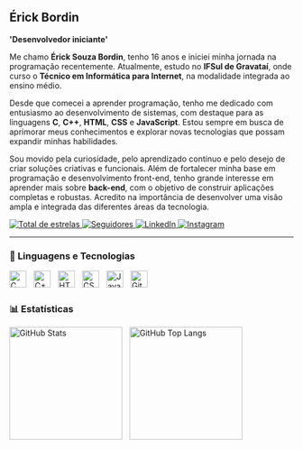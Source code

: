 ## Érick Bordin

**'Desenvolvedor iniciante'**

Me chamo **Érick Souza Bordin**, tenho 16 anos e iniciei minha jornada na programação recentemente. Atualmente, estudo no **IFSul de Gravataí**, onde curso o **Técnico em Informática para Internet**, na modalidade integrada ao ensino médio.

Desde que comecei a aprender programação, tenho me dedicado com entusiasmo ao desenvolvimento de sistemas, com destaque para as linguagens **C**, **C++**, **HTML**, **CSS** e **JavaScript**. Estou sempre em busca de aprimorar meus conhecimentos e explorar novas tecnologias que possam expandir minhas habilidades.

Sou movido pela curiosidade, pelo aprendizado contínuo e pelo desejo de criar soluções criativas e funcionais. Além de fortalecer minha base em programação e desenvolvimento front-end, tenho grande interesse em aprender mais sobre **back-end**, com o objetivo de construir aplicações completas e robustas. Acredito na importância de desenvolver uma visão ampla e integrada das diferentes áreas da tecnologia.

<p align="left">
    <a href="https://github.com/erickbordin?tab=repositories&sort=stargazers">
        <img 
            alt="Total de estrelas" 
            title="Total de estrelas no GitHub" 
            src="https://custom-icon-badges.demolab.com/github/stars/erickbordin?color=55960c&style=for-the-badge&labelColor=488207&logo=star&label=Estrelas"
        />
    </a>
    <a href="https://github.com/erickbordin?tab=followers">
        <img 
            alt="Seguidores" 
            title="Me siga no GitHub" 
            src="https://custom-icon-badges.demolab.com/github/followers/erickbordin?color=236ad3&labelColor=1155ba&style=for-the-badge&logo=github&label=Seguidores&logoColor=white"
        />
    </a>
    <a href="https://www.linkedin.com/in/erick-bordin/">
        <img 
            alt="LinkedIn" 
            title="Conecte-se comigo no LinkedIn"
            src="https://img.shields.io/badge/LinkedIn-Conecte--se-0A66C2?style=for-the-badge&logo=linkedin&logoColor=white"
        />
    </a>
    <a href="https://www.instagram.com/erick.sbordin/">
        <img 
            alt="Instagram" 
            title="Me acompanhe no Instagram"
            src="https://img.shields.io/badge/Instagram-Seguir-E4405F?style=for-the-badge&logo=instagram&logoColor=white"
        />
    </a>
</p>

---

### 🤖 Linguagens e Tecnologias

<img 
    align="left" 
    alt="C"
    title="C"
    width="30px"
    style="padding-right: 10px; vertical-align: middle;" 
    src="https://cdn.jsdelivr.net/gh/devicons/devicon/icons/c/c-original.svg" 
/>
<img 
    align="left" 
    alt="C++"
    title="C++"
    width="30px"
    style="padding-right: 10px; vertical-align: middle;" 
    src="https://cdn.jsdelivr.net/gh/devicons/devicon/icons/cplusplus/cplusplus-original.svg" 
/>
<img 
    align="left" 
    alt="HTML"
    title="HTML"
    width="30px"
    style="padding-right: 10px; vertical-align: middle;" 
    src="https://cdn.jsdelivr.net/gh/devicons/devicon/icons/html5/html5-original.svg" 
/>
<img 
    align="left" 
    alt="CSS"
    title="CSS"
    width="30px"
    style="padding-right: 10px; vertical-align: middle;" 
    src="https://cdn.jsdelivr.net/gh/devicons/devicon/icons/css3/css3-original.svg" 
/>
<img 
    align="left" 
    alt="JavaScript"
    title="JavaScript"
    width="30px"
    style="padding-right: 10px; vertical-align: middle;" 
    src="https://cdn.jsdelivr.net/gh/devicons/devicon/icons/javascript/javascript-original.svg" 
/>
<img 
    align="left" 
    alt="Git"
    title="Git"
    width="30px"
    style="padding-right: 10px; vertical-align: middle;" 
    src="https://cdn.jsdelivr.net/gh/devicons/devicon/icons/git/git-original.svg" 
/>

<br/>
<br/>


### 📊 Estatísticas

<p>
  <img 
    align="left" 
    alt="GitHub Stats" 
    height="200" 
    style="padding-right: 10px;" 
    src="https://github-readme-stats.vercel.app/api?username=erickbordin&show_icons=true&theme=tokyonight&include_all_commits=true&locale=pt-br" 
  />

  <img 
      align="left" 
      alt="GitHub Top Langs" 
      height="200" 
      src="https://github-readme-stats.vercel.app/api/top-langs/?username=erickbordin&theme=tokyonight&layout=compact&custom_title=Tecnologias&langs_count=9" 
  />
</p>

